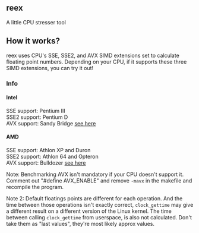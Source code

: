 ## reex
A little CPU stresser tool

## How it works?
reex uses CPU's SSE, SSE2, and AVX SIMD extensions set to calculate floating point numbers. Depending on your CPU, if it supports these three SIMD extensions, you can try it out!

### Info
#### Intel
SSE support: Pentium III\
SSE2 support: Pentium D\
AVX support: Sandy Bridge [see here](https://en.wikipedia.org/wiki/Advanced_Vector_Extensions#CPUs_with_AVX)

#### AMD
SSE support: Athlon XP and Duron\
SSE2 support: Athlon 64 and Opteron\
AVX support: Bulldozer [see here](https://en.wikipedia.org/wiki/Advanced_Vector_Extensions#CPUs_with_AVX)

Note: Benchmarking AVX isn't mandatory if your CPU doesn't support it. Comment out "#define AVX_ENABLE" and remove `-mavx` in the makefile and recompile the program.

Note 2: Default floatings points are different for each operation. And the time between those operations isn't exactly correct, `clock_gettime` may give a different result on a different version of the Linux kernel. The time between calling `clock_gettime` from userspace, is also not calculated. Don't take them as "last values", they're most likely approx values.

